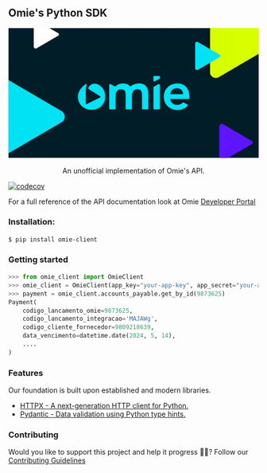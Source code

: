 ## Omie's Python SDK

![Omie's Logo](https://raw.githubusercontent.com/morais90/omie-client/main/assets/omie-logo.jpeg)
<p align="center">An unofficial implementation of Omie's API. </p>

[![codecov](https://codecov.io/github/morais90/omie-client/graph/badge.svg?token=09Q1ENULCS)](https://codecov.io/github/morais90/omie-client)


For a full reference of the API documentation look at Omie [Developer Portal](https://developer.omie.com.br/)

### Installation:
```shell
$ pip install omie-client
```

### Getting started
```python
>>> from omie_client import OmieClient
>>> omie_client = OmieClient(app_key="your-app-key", app_secret="your-app-secret")
>>> payment = omie_client.accounts_payable.get_by_id(9873625)
Payment(
    codigo_lancamento_omie=9873625,
    codigo_lancamento_integracao='MAJAWg',
    codigo_cliente_fornecedor=9809218639,
    data_vencimento=datetime.date(2024, 5, 14),
    ....
)
```

### Features

Our foundation is built upon established and modern libraries.

- [HTTPX - A next-generation HTTP client for Python.](https://github.com/encode/httpx)
- [Pydantic - Data validation using Python type hints.](https://github.com/pydantic/pydantic)

### Contributing

Would you like to support this project and help it progress 🙏✨? Follow our [Contributing Guidelines](CONTRIBUTING.md)
